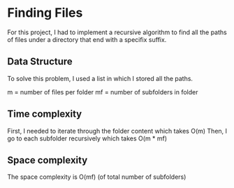 # Finding Files

For this project, I had to implement a recursive algorithm to find all the paths of files under a directory that end with a specifix suffix.

## Data Structure
To solve this problem, I used a list in which I stored all the paths.

m = number of files per folder
mf = number of subfolders in folder

## Time complexity
First, I needed to iterate through the folder content which takes O(m)
Then, I go to each subfolder recursively which takes O(m * mf)

## Space complexity
The space complexity is O(mf) (of total number of subfolders) 